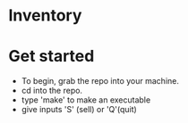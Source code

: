 # Inventory 

# Get started
- To begin, grab the repo into your machine. 
- cd into the repo. 
- type 'make' to make an executable
- give inputs 'S' (sell) or 'Q'(quit)